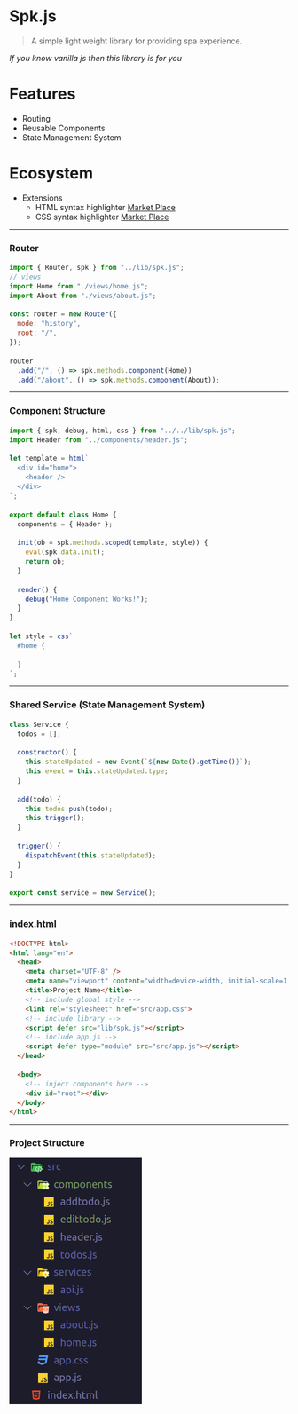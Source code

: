 # Spk.js
> A simple light weight library for providing spa experience.

*If you know vanilla js then this library is for you*

# Features
* Routing
* Reusable Components
* State Management System

# Ecosystem
* Extensions
  * HTML syntax highlighter [Market Place](https://marketplace.visualstudio.com/items?itemName=Tobermory.es6-string-html)
  * CSS syntax highlighter [Market Place](https://marketplace.visualstudio.com/items?itemName=jpoissonnier.vscode-styled-components)

---

### Router
```javascript
import { Router, spk } from "../lib/spk.js";
// views 
import Home from "./views/home.js";
import About from "./views/about.js";

const router = new Router({
  mode: "history",
  root: "/",
});

router
  .add("/", () => spk.methods.component(Home))
  .add("/about", () => spk.methods.component(About));
```

---

### Component Structure
```javascript
import { spk, debug, html, css } from "../../lib/spk.js";
import Header from "../components/header.js";

let template = html`
  <div id="home">
    <header />
  </div>
`;

export default class Home {
  components = { Header };

  init(ob = spk.methods.scoped(template, style)) {
    eval(spk.data.init);
    return ob;
  }

  render() {
    debug("Home Component Works!");
  }
}

let style = css`
  #home {

  }
`;
```

---

### Shared Service (State Management System)
```javascript
class Service {
  todos = [];

  constructor() {
    this.stateUpdated = new Event(`${new Date().getTime()}`);
    this.event = this.stateUpdated.type;
  }

  add(todo) {
    this.todos.push(todo);
    this.trigger();
  }

  trigger() {
    dispatchEvent(this.stateUpdated);
  }
}

export const service = new Service();
```

---
### index.html 

```html
<!DOCTYPE html>
<html lang="en">
  <head>
    <meta charset="UTF-8" />
    <meta name="viewport" content="width=device-width, initial-scale=1.0" />
    <title>Project Name</title>
    <!-- include global style -->
    <link rel="stylesheet" href="src/app.css">
    <!-- include library -->
    <script defer src="lib/spk.js"></script>
    <!-- include app.js -->
    <script defer type="module" src="src/app.js"></script>
  </head>

  <body>
    <!-- inject components here -->
    <div id="root"></div>
  </body>
</html>

```

---

### Project Structure
![project sctrucure](./structure.png)